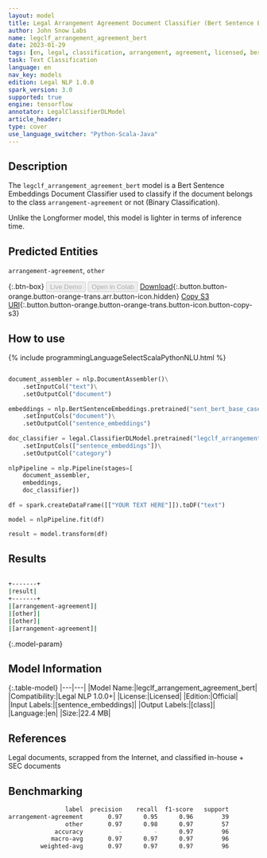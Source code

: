 ```yaml
---
layout: model
title: Legal Arrangement Agreement Document Classifier (Bert Sentence Embeddings)
author: John Snow Labs
name: legclf_arrangement_agreement_bert
date: 2023-01-29
tags: [en, legal, classification, arrangement, agreement, licensed, bert, tensorflow]
task: Text Classification
language: en
nav_key: models
edition: Legal NLP 1.0.0
spark_version: 3.0
supported: true
engine: tensorflow
annotator: LegalClassifierDLModel
article_header:
type: cover
use_language_switcher: "Python-Scala-Java"
---
```


## Description

The `legclf_arrangement_agreement_bert` model is a Bert Sentence Embeddings Document Classifier used to classify if the document belongs to the class `arrangement-agreement` or not (Binary Classification).

Unlike the Longformer model, this model is lighter in terms of inference time.

## Predicted Entities

`arrangement-agreement`, `other`

{:.btn-box}
<button class="button button-orange" disabled>Live Demo</button>
<button class="button button-orange" disabled>Open in Colab</button>
[Download](https://s3.amazonaws.com/auxdata.johnsnowlabs.com/legal/models/legclf_arrangement_agreement_bert_en_1.0.0_3.0_1674990701764.zip){:.button.button-orange.button-orange-trans.arr.button-icon.hidden}
[Copy S3 URI](s3://auxdata.johnsnowlabs.com/legal/models/legclf_arrangement_agreement_bert_en_1.0.0_3.0_1674990701764.zip){:.button.button-orange.button-orange-trans.button-icon.button-copy-s3}

## How to use



<div class="tabs-box" markdown="1">
{% include programmingLanguageSelectScalaPythonNLU.html %}

```python

document_assembler = nlp.DocumentAssembler()\
    .setInputCol("text")\
    .setOutputCol("document")
  
embeddings = nlp.BertSentenceEmbeddings.pretrained("sent_bert_base_cased", "en")\
    .setInputCols("document")\
    .setOutputCol("sentence_embeddings")
    
doc_classifier = legal.ClassifierDLModel.pretrained("legclf_arrangement_agreement_bert", "en", "legal/models")\
    .setInputCols(["sentence_embeddings"])\
    .setOutputCol("category")
    
nlpPipeline = nlp.Pipeline(stages=[
    document_assembler, 
    embeddings,
    doc_classifier])
 
df = spark.createDataFrame([["YOUR TEXT HERE"]]).toDF("text")

model = nlpPipeline.fit(df)

result = model.transform(df)

```

</div>

## Results

```bash

+-------+
|result|
+-------+
|[arrangement-agreement]|
|[other]|
|[other]|
|[arrangement-agreement]|

```

{:.model-param}
## Model Information

{:.table-model}
|---|---|
|Model Name:|legclf_arrangement_agreement_bert|
|Compatibility:|Legal NLP 1.0.0+|
|License:|Licensed|
|Edition:|Official|
|Input Labels:|[sentence_embeddings]|
|Output Labels:|[class]|
|Language:|en|
|Size:|22.4 MB|

## References

Legal documents, scrapped from the Internet, and classified in-house + SEC documents 

## Benchmarking

```bash
                label  precision    recall  f1-score   support
arrangement-agreement       0.97      0.95      0.96        39
                other       0.97      0.98      0.97        57
             accuracy          -         -      0.97        96
            macro-avg       0.97      0.97      0.97        96
         weighted-avg       0.97      0.97      0.97        96                  
```
